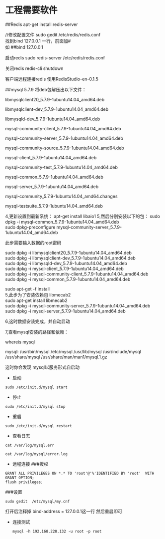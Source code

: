 # 工程需要软件

##Redis
apt-get install redis-server

//修改配置文件
sudo gedit  /etc/redis/redis.conf  
找到bind 127.0.0.1 一行，前面加#  
如 ##bind 127.0.0.1

启动redis
sudo redis-server /etc/redis/redis.conf

关闭redis
redis-cli shutdown

客户端远程连接redis
使用RedisStudio-en-0.1.5 

 ##mysql 5.7.9
 将deb包解压出以下文件：

libmysqlclient20_5.7.9-1ubuntu14.04_amd64.deb

libmysqlclient-dev_5.7.9-1ubuntu14.04_amd64.deb

libmysqld-dev_5.7.9-1ubuntu14.04_amd64.deb  

mysql-community-client_5.7.9-1ubuntu14.04_amd64.deb

mysql-community-server_5.7.9-1ubuntu14.04_amd64.deb      

mysql-community-source_5.7.9-1ubuntu14.04_amd64.deb

mysql-client_5.7.9-1ubuntu14.04_amd64.deb         

mysql-community-test_5.7.9-1ubuntu14.04_amd64.deb

mysql-common_5.7.9-1ubuntu14.04_amd64.deb         

mysql-server_5.7.9-1ubuntu14.04_amd64.deb

mysql-community_5.7.9-1ubuntu14.04_amd64.changes  

mysql-testsuite_5.7.9-1ubuntu14.04_amd64.deb

4,更新设置到最新系统：
apt-get install libaio1
5,然后分别安装以下的包：
sudo dpkg -i mysql-common_5.7.9-1ubuntu14.04_amd64.deb  
sudo dpkg-preconfigure mysql-community-server_5.7.9-1ubuntu14.04_amd64.deb  

此步需要输入数据的root密码  

sudo dpkg -i libmysqlclient20_5.7.9-1ubuntu14.04_amd64.deb  
sudo dpkg -i libmysqlclient-dev_5.7.9-1ubuntu14.04_amd64.deb  
sudo dpkg -i libmysqld-dev_5.7.9-1ubuntu14.04_amd64.deb  
sudo dpkg -i mysql-client_5.7.9-1ubuntu14.04_amd64.deb  
sudo dpkg -i mysql-community-client_5.7.9-1ubuntu14.04_amd64.deb  
sudo dpkg -i mysql-common_5.7.9-1ubuntu14.04_amd64.deb  

sudo apt-get -f install  
5,此步为了安装依赖包 libmecab2  
sudo apt-get install libmecab2  
sudo dpkg -i mysql-community-server_5.7.9-1ubuntu14.04_amd64.deb  
sudo dpkg -i mysql-server_5.7.9-1ubuntu14.04_amd64.deb  

6,这时数据安装完成，并自动启动


7,查看mysql安装的路径和依赖：

whereis mysql

mysql: /usr/bin/mysql /etc/mysql /usr/lib/mysql /usr/include/mysql /usr/share/mysql /usr/share/man/man1/mysql.1.gz

这时你会发现 mysql以服务形式自启动
- 启动
```
sudo /etc/init.d/mysql start
```
- 停止
```
sudo /etc/init.d/mysql stop
```
- 重启
```
sudo /etc/init.d/mysql restart
```
- 查看日志  

```
cat /var/log/mysql.err
 
cat /var/log/mysql/error.log
```
- 远程连接
###授权
```
GRANT ALL PRIVILEGES ON *.* TO 'root'@'%'IDENTIFIED BY 'root'  WITH GRANT OPTION;
flush privileges;
```
###设置
```
sudo gedit  /etc/mysql/my.cnf
```
打开后注释掉 bind-address		= 127.0.0.1这一行
然后重启即可
- 连接测试
	```
    mysql -h 192.168.228.132 -u root -p root
    ```


